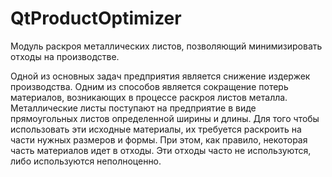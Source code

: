 # QtProductOptimizer
Модуль раскроя металлических листов, позволяющий минимизировать отходы на производстве.

Одной из основных задач предприятия является снижение издержек производства. 
Одним из способов является сокращение потерь материалов, возникающих в процессе раскроя листов металла.
Металлические листы поступают на предприятие в виде прямоугольных листов определенной ширины и длины. 
Для того чтобы использовать эти исходные материалы, их требуется раскроить на части нужных размеров и формы. 
При этом, как правило, некоторая часть материалов идет в отходы. 
Эти отходы часто не используются, либо используются неполноценно. 

